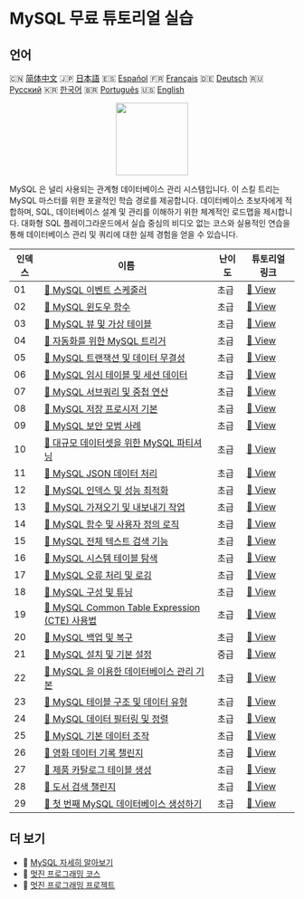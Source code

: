 # MySQL 무료 튜토리얼 실습

## 언어

🇨🇳 [简体中文](README_zh.md) 🇯🇵 [日本語](README_ja.md) 🇪🇸 [Español](README_es.md) 🇫🇷 [Français](README_fr.md) 🇩🇪 [Deutsch](README_de.md) 🇷🇺 [Русский](README_ru.md) 🇰🇷 [한국어](README_ko.md) 🇧🇷 [Português](README_pt.md) 🇺🇸 [English](README.md) 

<div align="center">
<img width="128px" src="https://file.labex.io/path/3JJy1bOBmUoZ.png">
</div>

MySQL 은 널리 사용되는 관계형 데이터베이스 관리 시스템입니다. 이 스킬 트리는 MySQL 마스터를 위한 포괄적인 학습 경로를 제공합니다. 데이터베이스 초보자에게 적합하며, SQL, 데이터베이스 설계 및 관리를 이해하기 위한 체계적인 로드맵을 제시합니다. 대화형 SQL 플레이그라운드에서 실습 중심의 비디오 없는 코스와 실용적인 연습을 통해 데이터베이스 관리 및 쿼리에 대한 실제 경험을 얻을 수 있습니다.

|   인덱스 | 이름                                                                                                                                | 난이도   | 튜토리얼 링크                                                                                       |
|----------|-------------------------------------------------------------------------------------------------------------------------------------|----------|-----------------------------------------------------------------------------------------------------|
|       01 | [📖 MySQL 이벤트 스케줄러](https://labex.io/ko/tutorials/mysql-mysql-event-scheduler-550906)                                        | 초급     | [🔗 View](https://labex.io/ko/tutorials/mysql-mysql-event-scheduler-550906)                         |
|       02 | [📖 MySQL 윈도우 함수](https://labex.io/ko/tutorials/mysql-mysql-window-functions-550921)                                           | 초급     | [🔗 View](https://labex.io/ko/tutorials/mysql-mysql-window-functions-550921)                        |
|       03 | [📖 MySQL 뷰 및 가상 테이블](https://labex.io/ko/tutorials/mysql-mysql-views-and-virtual-tables-550920)                             | 초급     | [🔗 View](https://labex.io/ko/tutorials/mysql-mysql-views-and-virtual-tables-550920)                |
|       04 | [📖 자동화를 위한 MySQL 트리거](https://labex.io/ko/tutorials/mysql-mysql-triggers-for-automation-550919)                           | 초급     | [🔗 View](https://labex.io/ko/tutorials/mysql-mysql-triggers-for-automation-550919)                 |
|       05 | [📖 MySQL 트랜잭션 및 데이터 무결성](https://labex.io/ko/tutorials/mysql-mysql-transactions-and-data-integrity-550918)              | 초급     | [🔗 View](https://labex.io/ko/tutorials/mysql-mysql-transactions-and-data-integrity-550918)         |
|       06 | [📖 MySQL 임시 테이블 및 세션 데이터](https://labex.io/ko/tutorials/mysql-mysql-temporary-tables-and-session-data-550917)           | 초급     | [🔗 View](https://labex.io/ko/tutorials/mysql-mysql-temporary-tables-and-session-data-550917)       |
|       07 | [📖 MySQL 서브쿼리 및 중첩 연산](https://labex.io/ko/tutorials/mysql-mysql-subqueries-and-nested-operations-550916)                 | 초급     | [🔗 View](https://labex.io/ko/tutorials/mysql-mysql-subqueries-and-nested-operations-550916)        |
|       08 | [📖 MySQL 저장 프로시저 기본](https://labex.io/ko/tutorials/mysql-mysql-stored-procedures-basics-550915)                            | 초급     | [🔗 View](https://labex.io/ko/tutorials/mysql-mysql-stored-procedures-basics-550915)                |
|       09 | [📖 MySQL 보안 모범 사례](https://labex.io/ko/tutorials/mysql-mysql-security-best-practices-550914)                                 | 초급     | [🔗 View](https://labex.io/ko/tutorials/mysql-mysql-security-best-practices-550914)                 |
|       10 | [📖 대규모 데이터셋을 위한 MySQL 파티셔닝](https://labex.io/ko/tutorials/mysql-mysql-partitioning-for-large-datasets-550912)        | 초급     | [🔗 View](https://labex.io/ko/tutorials/mysql-mysql-partitioning-for-large-datasets-550912)         |
|       11 | [📖 MySQL JSON 데이터 처리](https://labex.io/ko/tutorials/mysql-mysql-json-data-handling-550911)                                    | 초급     | [🔗 View](https://labex.io/ko/tutorials/mysql-mysql-json-data-handling-550911)                      |
|       12 | [📖 MySQL 인덱스 및 성능 최적화](https://labex.io/ko/tutorials/mysql-mysql-indexes-and-performance-optimization-550910)             | 초급     | [🔗 View](https://labex.io/ko/tutorials/mysql-mysql-indexes-and-performance-optimization-550910)    |
|       13 | [📖 MySQL 가져오기 및 내보내기 작업](https://labex.io/ko/tutorials/mysql-mysql-import-and-export-operations-550909)                 | 초급     | [🔗 View](https://labex.io/ko/tutorials/mysql-mysql-import-and-export-operations-550909)            |
|       14 | [📖 MySQL 함수 및 사용자 정의 로직](https://labex.io/ko/tutorials/mysql-mysql-functions-and-custom-logic-550908)                    | 초급     | [🔗 View](https://labex.io/ko/tutorials/mysql-mysql-functions-and-custom-logic-550908)              |
|       15 | [📖 MySQL 전체 텍스트 검색 기능](https://labex.io/ko/tutorials/mysql-mysql-full-text-search-capabilities-550907)                    | 초급     | [🔗 View](https://labex.io/ko/tutorials/mysql-mysql-full-text-search-capabilities-550907)           |
|       16 | [📖 MySQL 시스템 테이블 탐색](https://labex.io/ko/tutorials/mysql-explore-mysql-system-tables-391702)                               | 초급     | [🔗 View](https://labex.io/ko/tutorials/mysql-explore-mysql-system-tables-391702)                   |
|       17 | [📖 MySQL 오류 처리 및 로깅](https://labex.io/ko/tutorials/mysql-mysql-error-handling-and-logging-550905)                           | 초급     | [🔗 View](https://labex.io/ko/tutorials/mysql-mysql-error-handling-and-logging-550905)              |
|       18 | [📖 MySQL 구성 및 튜닝](https://labex.io/ko/tutorials/mysql-mysql-configuration-and-tuning-550904)                                  | 초급     | [🔗 View](https://labex.io/ko/tutorials/mysql-mysql-configuration-and-tuning-550904)                |
|       19 | [📖 MySQL Common Table Expression (CTE) 사용법](https://labex.io/ko/tutorials/mysql-mysql-common-table-expressions-ctes-550903)     | 초급     | [🔗 View](https://labex.io/ko/tutorials/mysql-mysql-common-table-expressions-ctes-550903)           |
|       20 | [📖 MySQL 백업 및 복구](https://labex.io/ko/tutorials/mysql-mysql-backup-and-recovery-550902)                                       | 초급     | [🔗 View](https://labex.io/ko/tutorials/mysql-mysql-backup-and-recovery-550902)                     |
|       21 | [📖 MySQL 설치 및 기본 설정](https://labex.io/ko/tutorials/mysql-installation-and-basic-configuration-of-mysql-418415)              | 중급     | [🔗 View](https://labex.io/ko/tutorials/mysql-installation-and-basic-configuration-of-mysql-418415) |
|       22 | [📖 MySQL 을 이용한 데이터베이스 관리 기본](https://labex.io/ko/tutorials/mysql-database-management-fundamentals-with-mysql-418414) | 초급     | [🔗 View](https://labex.io/ko/tutorials/mysql-database-management-fundamentals-with-mysql-418414)   |
|       23 | [📖 MySQL 테이블 구조 및 데이터 유형](https://labex.io/ko/tutorials/mysql-mysql-table-structure-and-data-types-418307)              | 초급     | [🔗 View](https://labex.io/ko/tutorials/mysql-mysql-table-structure-and-data-types-418307)          |
|       24 | [📖 MySQL 데이터 필터링 및 정렬](https://labex.io/ko/tutorials/mysql-mysql-data-filtering-and-sorting-418305)                       | 초급     | [🔗 View](https://labex.io/ko/tutorials/mysql-mysql-data-filtering-and-sorting-418305)              |
|       25 | [📖 MySQL 기본 데이터 조작](https://labex.io/ko/tutorials/sql-mysql-basic-data-manipulation-418303)                                 | 초급     | [🔗 View](https://labex.io/ko/tutorials/sql-mysql-basic-data-manipulation-418303)                   |
|       26 | [📖 영화 데이터 기록 챌린지](https://labex.io/ko/tutorials/mysql-record-movie-data-challenge-418302)                                | 초급     | [🔗 View](https://labex.io/ko/tutorials/mysql-record-movie-data-challenge-418302)                   |
|       27 | [📖 제품 카탈로그 테이블 생성](https://labex.io/ko/tutorials/mysql-create-a-product-catalog-table-418298)                           | 초급     | [🔗 View](https://labex.io/ko/tutorials/mysql-create-a-product-catalog-table-418298)                |
|       28 | [📖 도서 검색 챌린지](https://labex.io/ko/tutorials/mysql-book-search-challenge-418297)                                             | 초급     | [🔗 View](https://labex.io/ko/tutorials/mysql-book-search-challenge-418297)                         |
|       29 | [📖 첫 번째 MySQL 데이터베이스 생성하기](https://labex.io/ko/tutorials/mysql-create-your-first-mysql-database-418265)               | 초급     | [🔗 View](https://labex.io/ko/tutorials/mysql-create-your-first-mysql-database-418265)              |

## 더 보기

- 🔗 [MySQL 자세히 알아보기](https://labex.io/ko/skilltrees/mysql)
- 🔗 [멋진 프로그래밍 코스](https://github.com/labex-labs/awesome-programming-courses)
- 🔗 [멋진 프로그래밍 프로젝트](https://github.com/labex-labs/awesome-programming-projects)

